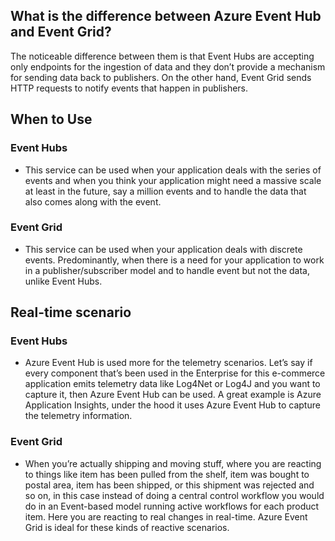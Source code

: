 ## What is the difference between Azure Event Hub and Event Grid?
The noticeable difference between them is that Event Hubs are accepting only endpoints for the ingestion of data and they don’t provide a mechanism for sending data back to publishers. On the other hand, Event Grid sends HTTP requests to notify events that happen in publishers.

## When to Use
### Event Hubs
 - This service can be used when your application deals with the series of events and when you think your application might need a massive scale at least in the future, say a million events and to handle the data that also comes along with the event.

### Event Grid
- This service can be used when your application deals with discrete events. Predominantly, when there is a need for your application to work in a publisher/subscriber model and to handle event but not the data, unlike Event Hubs.

## Real-time scenario
### Event Hubs
- Azure Event Hub is used more for the telemetry scenarios. Let’s say if every component that’s been used in the Enterprise for this e-commerce application emits telemetry data like Log4Net or Log4J and you want to capture it, then Azure Event Hub can be used. A great example is Azure Application Insights, under the hood it uses Azure Event Hub to capture the telemetry information.

### Event Grid
- When you’re actually shipping and moving stuff, where you are reacting to things like item has been pulled from the shelf, item was bought to postal area, item has been shipped, or this shipment was rejected and so on, in this case instead of doing a central control workflow you would do in an Event-based model running active workflows for each product item.  Here you are reacting to real changes in real-time. Azure Event Grid is ideal for these kinds of reactive scenarios. 
